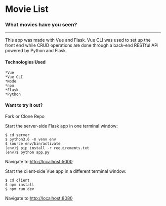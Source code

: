 # Movie List
### What movies have you seen?
---
This app was made with Vue and Flask. Vue CLI was used to set up the front end while CRUD operations are done through a back-end RESTful API powered by Python and Flask.
 

#### Technologies Used
```
*Vue
*Vue CLI
*Node
*npm
*Flask
*Python
```

#### Want to try it out?

Fork or Clone Repo

Start the server-side Flask app in one terminal window:
```
$ cd server
$ python3.6 -m venv env
$ source env/bin/activate
(env)$ pip install -r requirements.txt
(env)$ python app.py
```
Navigate to <http://localhost:5000>

Start the client-side Vue app in a different terminal window:
```
$ cd client
$ npm install
$ npm run dev
```
Navigate to <http://localhost:8080>


